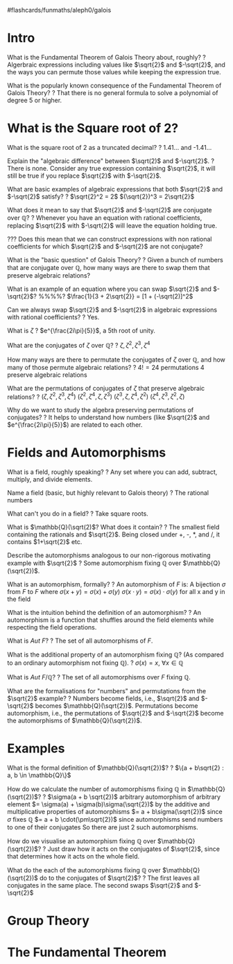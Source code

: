 #flashcards/funmaths/aleph0/galois
# Intro

What is the Fundamental Theorem of Galois Theory about, roughly?
?
Algerbraic expressions including values like $\sqrt{2}$ and $-\sqrt{2}$, and the ways you can permute those values while keeping the expression true.
<!--SR:2022-10-26,111,270-->

What is the popularly known consequence of the Fundamental Theorem of Galois Theory?
?
That there is no general formula to solve a polynomial of degree 5 or higher.
<!--SR:2022-09-24,89,250-->


# What is the Square root of 2?

What is the square root of 2 as a truncated decimal?
?
1.41... and -1.41...
<!--SR:2022-10-01,88,230-->

Explain the "algebraic difference" between $\sqrt(2)$ and $-\sqrt{2}$.
?
There is none. Consider any true expression containing $\sqrt{2}$, it will still be true if you replace $\sqrt{2}$ with  $-\sqrt{2}$.
<!--SR:2023-03-07,211,270-->

What are basic examples of algebraic expressions that both $\sqrt{2}$ and $-\sqrt{2}$ satisfy?
?
$\sqrt{2}^2 = 2$
$(\sqrt{2})^3 = 2\sqrt{2}$
<!--SR:2023-01-20,171,250-->

What does it mean to say that $\sqrt{2}$ and $-\sqrt{2}$ are conjugate over $\mathbb{Q}$?
?
Whenever you have an equation with rational coefficients, replacing $\sqrt{2}$ with $-\sqrt{2}$ will leave the equation holding true.
<!--SR:2022-11-12,112,210-->

??? Does this mean that we can construct expressions with non rational coefficients for which $\sqrt{2}$ and $-\sqrt{2}$ are not conjugate?

What is the "basic question" of Galois Theory?
?
Given a bunch of numbers that are conjugate over $\mathbb{Q}$, how many ways are there to swap them that preserve algebraic relations?
<!--SR:2022-12-03,120,210-->

What is an example of an equation where you can swap $\sqrt{2}$ and $-\sqrt{2}$?
%%%%?
$\frac{1}{3 + 2\sqrt{2}} = [1 + (-\sqrt(2)]^2$
<!--SR:2022-07-08,35,190-->

Can we always swap $\sqrt{2}$ and $-\sqrt{2}$ in algebraic expressions with rational coefficients?
?
Yes.
<!--SR:2023-01-14,176,270-->

What is $\zeta$
?
$e^{\frac{2i\pi}{5}}$, a 5th root of unity.
<!--SR:2022-09-21,77,210-->

What are the conjugates of $\zeta$ over $\mathbb{Q}$?
?
$\zeta,\zeta^2,\zeta^3,\zeta^4$
<!--SR:2022-12-09,120,250-->

How many ways are there to permutate the conjugates of $\zeta$ over $\mathbb{Q}$, and how many of those permute algebraic relations?
?
$4! = 24$ permutations
$4$ preserve algebraic relations
<!--SR:2022-09-06,78,250-->

What are the permutations of conjugates of $\zeta$ that preserve algebraic relations?
?
$(\zeta,\zeta^2,\zeta^3,\zeta^4)$
$(\zeta^2,\zeta^4,\zeta,\zeta^3)$
$(\zeta^3,\zeta,\zeta^4,\zeta^2)$
$(\zeta^4,\zeta^3,\zeta^2,\zeta)$
<!--SR:2022-09-26,88,250-->

Why do we want to study the algebra preserving permutations of conjugates?
?
It helps to understand how numbers (like $\sqrt{2}$ and $e^{\frac{2i\pi}{5}}$) are related to each other.
<!--SR:2022-11-22,117,230-->

# Fields and Automorphisms

What is a field, roughly speaking?
?
Any set where you can add, subtract, multiply, and divide elements.
<!--SR:2022-11-13,119,250-->

Name a field (basic, but highly relevant to Galois theory)
?
The rational numbers
<!--SR:2023-03-31,225,270-->

What can't you do in a field?
?
Take square roots.
<!--SR:2022-09-12,84,250-->

What is $\mathbb{Q}(\sqrt(2)$? What does it contain?
?
The smallest field containing the rationals and $\sqrt{2}$.
Being closed under +, -, \*, and /, it contains $1+\sqrt{2}$ etc.
<!--SR:2022-08-20,68,250-->

Describe the automorphisms analogous to our non-rigorous motivating example with $\sqrt{2}$
?
Some automorphism fixing $\mathbb{Q}$ over $\mathbb{Q}(\sqrt{2})$.
<!--SR:2022-10-14,89,210-->

What is an automorphism, formally?
?
An automorphism of $F$ is:
A bijection $\sigma$ from $F$ to $F$ where
$\sigma(x + y) = \sigma(x) + \sigma(y)$
$\sigma(x\cdot y) = \sigma(x)\cdot\sigma(y)$
for all x and y in the field
<!--SR:2022-09-13,70,210-->

What is the intuition behind the definition of an automorphism?
?
An automorphism is a function that shuffles around the field elements while respecting the field operations.
<!--SR:2022-10-15,95,230-->

What is $Aut\ F$?
?
The set of all automorphisms of $F$.
<!--SR:2022-10-17,103,250-->

What is the additional property of an automorphism fixing $\mathbb{Q}$? (As compared to an ordinary automorphism not fixing $\mathbb{Q}$).
?
$\sigma(x) = x,\ \forall x \in \mathbb{Q}$
<!--SR:2022-09-20,33,230-->

What is $Aut\ F/\mathbb{Q}$?
?
The set of all automorphisms over $F$ fixing $\mathbb{Q}$.
<!--SR:2022-08-26,73,250-->

What are the formalisations for "numbers" and permutations from the $\sqrt{2}$  example?
?
Numbers become fields, i.e., $\sqrt{2}$ and $-\sqrt{2}$ becomes $\mathbb{Q}(\sqrt{2})$.
Permutations become automorphism, i.e., the permutations of $\sqrt{2}$ and $-\sqrt{2}$ become the automorphisms of $\mathbb{Q}(\sqrt{2})$.
<!--SR:2022-10-08,95,250-->


# Examples

What is the formal definition of $\mathbb{Q}(\sqrt{2})$?
?
$\{a + b\sqrt{2} : a, b \in \mathbb{Q}\}$
<!--SR:2023-03-21,221,270-->

How do we calculate the number of automorphisms fixing $\mathbb{Q}$ in $\mathbb{Q}(\sqrt{2})$?
?
$\sigma(a + b \sqrt{2})$ arbitrary automorphism of arbitrary element
$= \sigma(a) + \sigma(b)\sigma(\sqrt{2})$ by the additive and multiplicative properties of automorphisms
$= a + b\sigma(\sqrt{2})$ since $\sigma$ fixes $\mathbb{Q}$
$= a + b \cdot(\pm\sqrt{2})$ since automorphisms send numbers to one of their conjugates
So there are just 2 such automorphisms.
<!--SR:2022-10-08,88,250-->

How do we visualise an automorphism fixing $\mathbb{Q}$ over $\mathbb{Q}(\sqrt{2})$?
?
Just draw how it acts on the conjugates of $\sqrt{2}$, since that determines how it acts on the whole field.
<!--SR:2022-10-07,87,250-->

What do the each of the automorphisms fixing $\mathbb{Q}$ over $\mathbb{Q}(\sqrt{2})$ do to the conjugates of $\sqrt{2}$?
?
The first leaves all conjugates in the same place.
The second swaps $\sqrt{2}$ and $-\sqrt{2}$
<!--SR:2022-10-06,86,250-->

# Group Theory

# The Fundamental Theorem